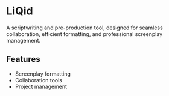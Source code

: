 # LiQid

A scriptwriting and pre-production tool, designed for seamless collaboration, efficient formatting, and professional screenplay management.

## Features

- Screenplay formatting
- Collaboration tools
- Project management
